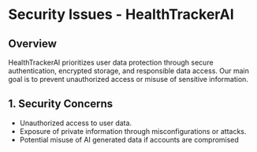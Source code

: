 # Security Issues - HealthTrackerAI

## Overview
HealthTrackerAI prioritizes user data protection through secure authentication, encrypted storage, and responsible data access. Our main goal is to prevent unauthorized access or misuse of sensitive information.

## 1. Security Concerns 
- Unauthorized access to user data.
- Exposure of private information through misconfigurations or attacks.
- Potential misuse of AI generated data if accounts are compromised 
